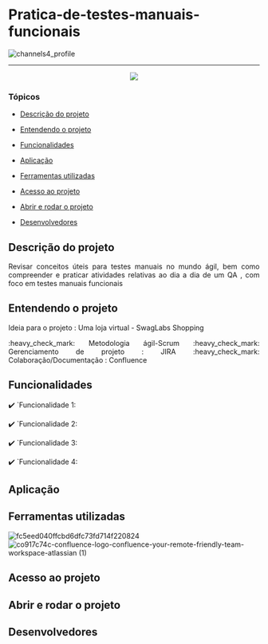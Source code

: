 # Pratica-de-testes-manuais-funcionais
![channels4_profile](https://user-images.githubusercontent.com/91226847/180660828-72f47bc3-bc17-473f-86e3-dbe52c0552ed.jpg)


<hr>

<p align="center">
   <img src="http://img.shields.io/static/v1?label=STATUS&message=EM%20DESENVOLVIMENTO&color=RED&style=for-the-badge"/>
</p>

### Tópicos 

- [Descrição do projeto](#descrição-do-projeto)

- [Entendendo o projeto](#entendendo-o-projeto)

- [Funcionalidades](#funcionalidades)

- [Aplicação](#aplicação)

- [Ferramentas utilizadas](#ferramentas-utilizadas)

- [Acesso ao projeto](#acesso-ao-projeto)

- [Abrir e rodar o projeto](#abrir-e-rodar-o-projeto)

- [Desenvolvedores](#desenvolvedores)

## Descrição do projeto 

<p align="justify">
 Revisar conceitos úteis para testes manuais no mundo ágil, bem como compreender e praticar atividades relativas ao dia a dia de um QA , 
com foco em testes manuais funcionais

## Entendendo o projeto 
Ideia para o projeto : Uma loja virtual - SwagLabs Shopping

<p align="justify">
:heavy_check_mark: Metodologia ágil-Scrum 
:heavy_check_mark: Gerenciamento de projeto : JIRA 
:heavy_check_mark: Colaboração/Documentação : Confluence


## Funcionalidades

:heavy_check_mark: `Funcionalidade 1:

:heavy_check_mark: `Funcionalidade 2:

:heavy_check_mark: `Funcionalidade 3:

:heavy_check_mark: `Funcionalidade 4:

## Aplicação

<div align="center">



  </div>

###

## Ferramentas utilizadas

![fc5eed040ffcbd6dfc73fd714f220824](https://user-images.githubusercontent.com/91226847/180661014-c2f775b5-4b91-4a59-951c-d4a719776cf6.png)
![co917c74c-confluence-logo-confluence-your-remote-friendly-team-workspace-atlassian (1)](https://user-images.githubusercontent.com/91226847/180661050-68df7a05-747b-4b2d-87de-94fcde8f0511.png)



###

## Acesso ao projeto



## Abrir e rodar o projeto



## Desenvolvedores
